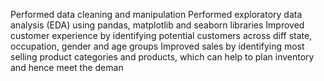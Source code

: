 Performed data cleaning and manipulation 
Performed exploratory data analysis (EDA) using pandas, matplotlib and seaborn libraries
Improved customer experience by identifying potential customers across diff state, occupation, gender and age groups
Improved sales by identifying most selling product categories and products, which can help to plan inventory and hence meet the deman
